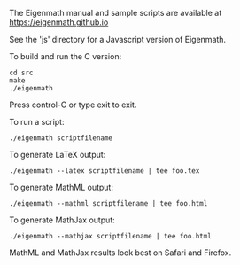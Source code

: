 The Eigenmath manual and sample scripts are available at https://eigenmath.github.io

See the 'js' directory for a Javascript version of Eigenmath.

To build and run the C version:

	cd src
	make
	./eigenmath

Press control-C or type exit to exit.

To run a script:

	./eigenmath scriptfilename

To generate LaTeX output:

	./eigenmath --latex scriptfilename | tee foo.tex

To generate MathML output:

	./eigenmath --mathml scriptfilename | tee foo.html

To generate MathJax output:

	./eigenmath --mathjax scriptfilename | tee foo.html

MathML and MathJax results look best on Safari and Firefox.
